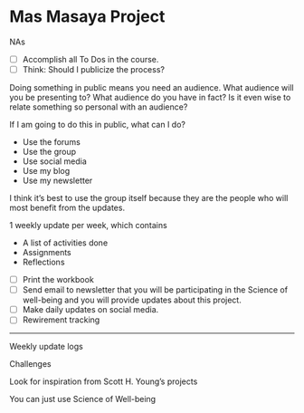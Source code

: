 # Mas Masaya Project

NAs

- [ ] Accomplish all To Dos in the course.
- [ ] Think: Should I publicize the process?

Doing something in public means you need an audience. What audience will you be presenting to? What audience do you have in fact? Is it even wise to relate something so personal with an audience?

If I am going to do this in public, what can I do?

- Use the forums
- Use the group
- Use social media
- Use my blog
- Use my newsletter

I think it’s best to use the group itself because they are the people who will most benefit from the updates.

1 weekly update per week, which contains

- A list of activities done
- Assignments
- Reflections
- [ ] Print the workbook
- [ ] Send email to newsletter that you will be participating in the Science of well-being and you will provide updates about this project.
- [ ] Make daily updates on social media.
- [ ] Rewirement tracking

---

Weekly update logs

Challenges

Look for inspiration from Scott H. Young’s projects

You can just use Science of Well-being

